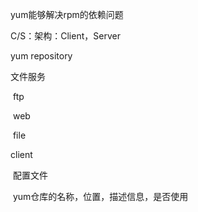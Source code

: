 yum能够解决rpm的依赖问题



C/S：架构：Client，Server



yum repository

文件服务

​	ftp

​	web

​	file

client

​	配置文件

​		yum仓库的名称，位置，描述信息，是否使用

